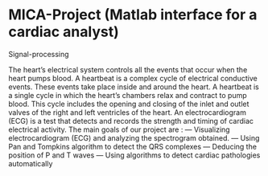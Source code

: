 # MICA-Project (Matlab interface for a cardiac analyst)
Signal-processing

The heart’s electrical system controls all the events that occur when the heart pumps blood. A
heartbeat is a complex cycle of electrical conductive events. These events take place inside and around
the heart. A heartbeat is a single cycle in which the heart’s chambers relax and contract to pump
blood. This cycle includes the opening and closing of the inlet and outlet valves of the right and left
ventricles of the heart. An electrocardiogram (ECG) is a test that detects and records the strength
and timing of cardiac electrical activity. The main goals of our project are :
  — Visualizing electrocardiogram (ECG) and analyzing the spectrogram obtained.
  — Using Pan and Tompkins algorithm to detect the QRS complexes
  — Deducing the position of P and T waves
  — Using algorithms to detect cardiac pathologies automatically
